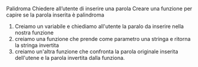 Palidroma
Chiedere all’utente di inserire una parola
Creare una funzione per capire se la parola inserita è palindroma


1. Creiamo un variabile e chiediamo all'utente la paralo da inserire nella nostra funzione
2. creiamo una funzione che prende come parametro una stringa e ritorna la stringa invertita
3. creiamo un'altra funzione che confronta la parola originale inserita dell'utene e la parola invertita dalla funziona.